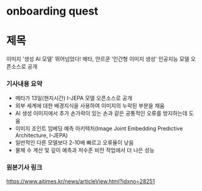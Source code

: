 # onboarding quest

# 제목
이미지 '생성 AI 모델' 뛰어넘었다! 메타, 얀르쿤 '인간형 이미지 생성' 인공지능 모델 오픈소스로 공개

### 기사내용 요약

- 메타가 13일(현지시간) I-JEPA 모델 오픈소스로 공개
- 외부 세계에 대한 배경지식을 사용하여 이미지의 누락된 부분을 채움
- AI 생성 이미지에서 추가 손가락이 있는 손과 같은 공통적인 오류를 방지하는데 도움
- 이미지 조인트 임베딩 예측 아키텍처(Image Joint Embedding Predictive Architecture, I-JEPA)
- 일반적인 다른 모델보다 2-10배 빠르고 오류율이 낮음
- 물체 수 계산 및 깊이 예측과 저수준 비전 작업에서 더 나은 성능

### 원본기사 링크
https://www.aitimes.kr/news/articleView.html?idxno=28251
